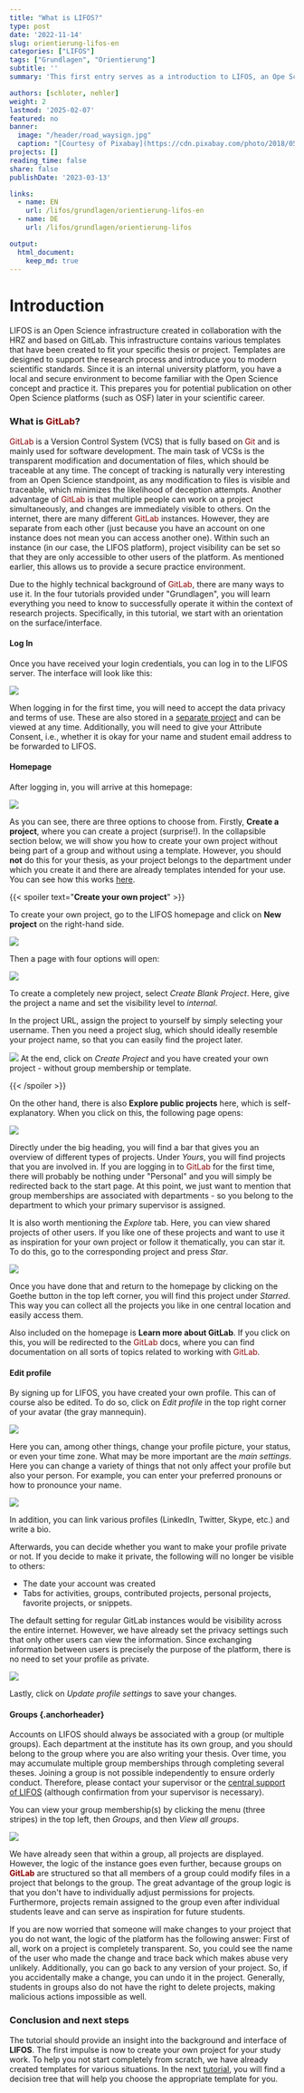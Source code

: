 ```yaml
---
title: "What is LIFOS?" 
type: post
date: '2022-11-14' 
slug: orientierung-lifos-en
categories: ["LIFOS"] 
tags: ["Grundlagen", "Orientierung"] 
subtitle: ''
summary: 'This first entry serves as a introduction to LIFOS, an Ope Science Infrastrucutre which is used to support your potential university projects and theses. You will be shown the basics of the page of LIFOS and some background of its use' 

authors: [schloter, nehler] 
weight: 2
lastmod: '2025-02-07'
featured: no
banner:
  image: "/header/road_waysign.jpg"
  caption: "[Courtesy of Pixabay](https://cdn.pixabay.com/photo/2018/05/26/14/53/directory-3431477_960_720.jpg)"
projects: []
reading_time: false
share: false
publishDate: '2023-03-13'

links:
  - name: EN
    url: /lifos/grundlagen/orientierung-lifos-en
  - name: DE
    url: /lifos/grundlagen/orientierung-lifos

output:
  html_document:
    keep_md: true
---
```


# Introduction    

LIFOS is an Open Science infrastructure created in collaboration with the HRZ and based on GitLab. This infrastructure contains various templates that have been created to fit your specific thesis or project. Templates are designed to support the research process and introduce you to modern scientific standards. Since it is an internal university platform, you have a local and secure environment to become familiar with the Open Science concept and practice it. This prepares you for potential publication on other Open Science platforms (such as OSF) later in your scientific career.

### What is <span style="color: darkred;">**GitLab**</span>? 

<span style="color: darkred;">GitLab</span> is a Version Control System (VCS) that is fully based on <span style="color: darkred;">Git</span> and is mainly used for software development. The main task of VCSs is the transparent modification and documentation of files, which should be traceable at any time. The concept of tracking is naturally very interesting from an Open Science standpoint, as any modification to files is visible and traceable, which minimizes the likelihood of deception attempts. Another advantage of <span style="color: darkred;">GitLab</span> is that multiple people can work on a project simultaneously, and changes are immediately visible to others. On the internet, there are many different <span style="color: darkred;">GitLab</span> instances. However, they are separate from each other (just because you have an account on one instance does not mean you can access another one). Within such an instance (in our case, the LIFOS platform), project visibility can be set so that they are only accessible to other users of the platform. As mentioned earlier, this allows us to provide a secure practice environment.

Due to the highly technical background of <span style="color: darkred;">GitLab</span>, there are many ways to use it. In the four tutorials provided under "Grundlagen", you will learn everything you need to know to successfully operate it within the context of research projects. Specifically, in this tutorial, we start with an orientation on the surface/interface.

#### Log In

Once you have received your login credentials, you can log in to the LIFOS server. The interface will look like this:

![](gitlaborientierung_Einloggen2.png)

When logging in for the first time, you will need to accept the data privacy and terms of use. These are also stored in a [separate project](https://lifos.uni-frankfurt.de/root/guidelines/-/tree/main) and can be viewed at any time. Additionally, you will need to give your Attribute Consent, i.e., whether it is okay for your name and student email address to be forwarded to LIFOS. 


#### Homepage

After logging in, you will arrive at this homepage:

![](gitlaborientierung_projectsstartsite2.png)

As you can see, there are three options to choose from. Firstly, **Create a project**, where you can create a project (surprise!). In the collapsible section below, we will show you how to create your own project without being part of a group and without using a template. However, you should **not** do this for your thesis, as your project belongs to the department under which you create it and there are already templates intended for your use. You can see how this works [here](/lifos/grundlagen/eigenesprojekt-en/).


{{< spoiler text="**Create your own project**" >}} 

To create your own project, go to the LIFOS homepage and click on **New project** on the right-hand side.

![](gitlaborientierung_newproject.png)

Then a page with four options will open:

![](gitlaborientierung_newprojectoptions2.png)  

To create a completely new project, select *Create Blank Project*.
Here, give the project a name and set the visibility level to *internal*.

In the project URL, assign the project to yourself by simply selecting your username. Then you need a project slug, which should ideally resemble your project name, so that you can easily find the project later.

![](gitlaborientierung_newblankproject.png) 
At the end, click on *Create Project* and you have created your own project - without group membership or template.

{{< /spoiler >}}

On the other hand, there is also **Explore public projects** here, which is self-explanatory. When you click on this, the following page opens:

![](gitlaborientierung_ExplorePublicProjects.png)

Directly under the big heading, you will find a bar that gives you an overview of different types of projects. Under *Yours*, you will find projects that you are involved in. If you are logging in to <span style="color: darkred;">GitLab</span> for the first time, there will probably be nothing under "Personal" and you will simply be redirected back to the start page. At this point, we just want to mention that group memberships are associated with departments - so you belong to the department to which your primary supervisor is assigned.

It is also worth mentioning the *Explore* tab. Here, you can view shared projects of other users. If you like one of these projects and want to use it as inspiration for your own project or follow it thematically, you can star it. To do this, go to the corresponding project and press *Star*.

![](gitlaborientierung_Star.png)

Once you have done that and return to the homepage by clicking on the Goethe button in the top left corner, you will find this project under *Starred*. This way you can collect all the projects you like in one central location and easily access them.

Also included on the homepage is **Learn more about GitLab**. If you click on this, you will be redirected to the <span style="color: darkred;">GitLab</span> docs, where you can find documentation on all sorts of topics related to working with <span style="color: darkred;">GitLab</span>.

#### Edit profile

By signing up for LIFOS, you have created your own profile. This can of course also be edited. To do so, click on *Edit profile* in the top right corner of your avatar (the gray mannequin).

![](gitlaborientierung_avatar.png)

Here you can, among other things, change your profile picture, your status, or even your time zone. What may be more important are the *main settings*. Here you can change a variety of things that not only affect your profile but also your person. For example, you can enter your preferred pronouns or how to pronounce your name.

![](gitlaborientierung_MainSettings.png)

In addition, you can link various profiles (LinkedIn, Twitter, Skype, etc.) and write a bio.

Afterwards, you can decide whether you want to make your profile private or not. If you decide to make it private, the following will no longer be visible to others:

- The date your account was created
- Tabs for activities, groups, contributed projects, personal projects, favorite projects, or snippets.

The default setting for regular GitLab instances would be visibility across the entire internet. However, we have already set the privacy settings such that only other users can view the information. Since exchanging information between users is precisely the purpose of the platform, there is no need to set your profile as private.


![](gitlaborientierung_privateSettings.png)

Lastly, click on *Update profile settings* to save your changes.

#### Groups {.anchorheader}

Accounts on LIFOS should always be associated with a group (or multiple groups). Each department at the institute has its own group, and you should belong to the group where you are also writing your thesis. Over time, you may accumulate multiple group memberships through completing several theses. Joining a group is not possible independently to ensure orderly conduct. Therefore, please contact your supervisor or the [central support of LIFOS](mailto:lifos@uni-frankurt.de) (although confirmation from your supervisor is necessary).


You can view your group membership(s) by clicking the menu (three stripes) in the top left, then *Groups*, and then *View all groups*.

![](gitlaborientierung_yourgroups_new.png)

We have already seen that within a group, all projects are displayed. However, the logic of the instance goes even further, because groups on <span style="color: darkred;">**GitLab**</span> are structured so that all members of a group could modify files in a project that belongs to the group. The great advantage of the group logic is that you don't have to individually adjust permissions for projects. Furthermore, projects remain assigned to the group even after individual students leave and can serve as inspiration for future students.

If you are now worried that someone will make changes to your project that you do not want, the logic of the platform has the following answer: First of all, work on a project is completely transparent. So, you could see the name of the user who made the change and trace back which makes abuse very unlikely. Additionally, you can go back to any version of your project. So, if you accidentally make a change, you can undo it in the project. Generally, students in groups also do not have the right to delete projects, making malicious actions impossible as well.

### Conclusion and next steps 

The tutorial should provide an insight into the background and interface of **LIFOS**. The first impulse is now to create your own project for your study work. To help you not start completely from scratch, we have already created templates for various situations. In the next [tutorial](/lifos/grundlagen/template-auswahl-en/), you will find a decision tree that will help you choose the appropriate template for you.

